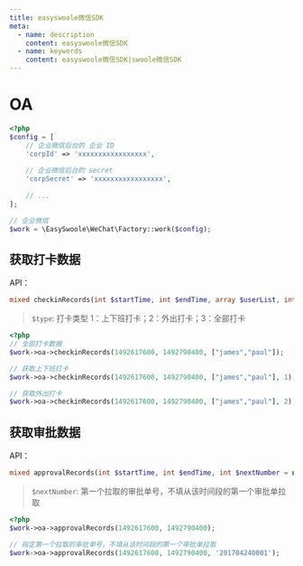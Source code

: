 ```yaml
---
title: easyswoole微信SDK
meta:
  - name: description
    content: easyswoole微信SDK
  - name: keywords
    content: easyswoole微信SDK|swoole微信SDK
---
```


# OA

```php
<?php
$config = [
    // 企业微信后台的 企业 ID
    'corpId' => 'xxxxxxxxxxxxxxxxx',
    
    // 企业微信后台的 secret
    'corpSecret' => 'xxxxxxxxxxxxxxxxx',
    
    // ...
];

// 企业微信
$work = \EasySwoole\WeChat\Factory::work($config);
```

## 获取打卡数据

API：

```php
mixed checkinRecords(int $startTime, int $endTime, array $userList, int $type = 3)
```

> `$type`: 打卡类型 1：上下班打卡；2：外出打卡；3：全部打卡

```php
<?php
// 全部打卡数据
$work->oa->checkinRecords(1492617600, 1492790400, ["james","paul"]);

// 获取上下班打卡
$work->oa->checkinRecords(1492617600, 1492790400, ["james","paul"], 1);

// 获取外出打卡
$work->oa->checkinRecords(1492617600, 1492790400, ["james","paul"], 2);
```

## 获取审批数据

API：

```php
mixed approvalRecords(int $startTime, int $endTime, int $nextNumber = null)
```

> `$nextNumber`: 第一个拉取的审批单号，不填从该时间段的第一个审批单拉取

```php
<?php
$work->oa->approvalRecords(1492617600, 1492790400);

// 指定第一个拉取的审批单号，不填从该时间段的第一个审批单拉取
$work->oa->approvalRecords(1492617600, 1492790400, '201704240001');
```